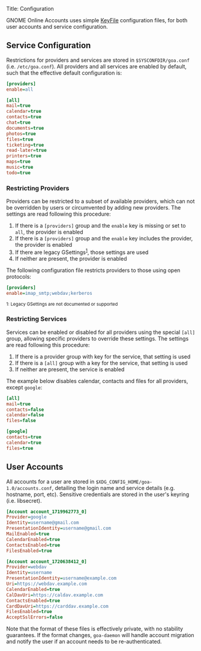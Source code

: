 Title: Configuration

GNOME Online Accounts uses simple [KeyFile] configuration files, for both user accounts and
service configuration.

[KeyFile]: https://wikipedia.org/wiki/INI_file

## Service Configuration

Restrictions for providers and services are stored in `$SYSCONFDIR/goa.conf` (i.e. `/etc/goa.conf`).
All providers and all services are enabled by default, such that the effective default
configuration is:

```ini
[providers]
enable=all

[all]
mail=true
calendar=true
contacts=true
chat=true
documents=true
photos=true
files=true
ticketing=true
read-later=true
printers=true
maps=true
music=true
todo=true
```

### Restricting Providers

Providers can be restricted to a subset of available providers, which can not be overridden
by users or circumvented by adding new providers. The settings are read following this procedure:

1. If there is a `[providers]` group and the `enable` key is missing or set to `all`, the provider
  is enabled
2. If there is a `[providers]` group and the `enable` key includes the provider, the provider
  is enabled
3. If there are legacy GSettings<sup>[1](#legacy-gsettings)</sup>, those settings are used
4. If neither are present, the provider is enabled

The following configuration file restricts providers to those using open protocols:

```ini
[providers]
enable=imap_smtp;webdav;kerberos
```

<sup id="legacy-gsettings">1: Legacy GSettings are not documented or supported</sup>

### Restricting Services

Services can be enabled or disabled for all providers using the special `[all]` group, allowing
specific providers to override these settings. The settings are read following this procedure:

1. If there is a provider group with key for the service, that setting is used
2. If there is a `[all]` group with a key for the service, that setting is used
3. If neither are present, the service is enabled

The example below disables calendar, contacts and files for all providers, except `google`:

```ini
[all]
mail=true
contacts=false
calendar=false
files=false

[google]
contacts=true
calendar=true
files=true
```

## User Accounts

All accounts for a user are stored in `$XDG_CONFIG_HOME/goa-1.0/accounts.conf`, detailing the
login name and service details (e.g. hostname, port, etc). Sensitive credentials are stored in
the user's keyring (i.e. libsecret).

```ini
[Account account_1719962773_0]
Provider=google
Identity=username@gmail.com
PresentationIdentity=username@gmail.com
MailEnabled=true
CalendarEnabled=true
ContactsEnabled=true
FilesEnabled=true

[Account account_1720638412_0]
Provider=webdav
Identity=username
PresentationIdentity=username@example.com
Uri=https://webdav.example.com
CalendarEnabled=true
CalDavUri=https://caldav.example.com
ContactsEnabled=true
CardDavUri=https://carddav.example.com
FilesEnabled=true
AcceptSslErrors=false
```

Note that the format of these files is effectively private, with no stability guarantees. If
the format changes, `goa-daemon` will handle account migration and notify the user if an
account needs to be re-authenticated.

